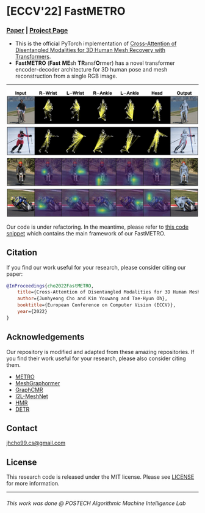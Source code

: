 # [ECCV'22] FastMETRO
### [Paper](https://github.com/postech-ami/FastMETRO) | [Project Page](https://github.com/postech-ami/FastMETRO) 

- This is the official PyTorch implementation of [Cross-Attention of Disentangled Modalities for 3D Human Mesh Recovery with Transformers](https://github.com/postech-ami/FastMETRO).
- **FastMETRO** (**Fast** **ME**sh **TR**ansf**O**rmer) has a novel transformer encoder-decoder architecture for 3D human pose and mesh reconstruction from a single RGB image.

---

<p align="center">  
<img src="./assets/visualization_attentions.png">  
</p> 

Our code is under refactoring. In the meantime, please refer to [this code snippet](https://github.com/postech-ami/FastMETRO) which contains the main framework of our FastMETRO.

## Citation
If you find our work useful for your research, please consider citing our paper:

````BibTeX
@InProceedings{cho2022FastMETRO,
    title={Cross-Attention of Disentangled Modalities for 3D Human Mesh Recovery with Transformers},
    author={Junhyeong Cho and Kim Youwang and Tae-Hyun Oh},
    booktitle={European Conference on Computer Vision (ECCV)},
    year={2022}
}
````

## Acknowledgements
Our repository is modified and adapted from these amazing repositories. If you find their work useful for your research, please also consider citing them.
- [METRO](https://github.com/microsoft/MeshTransformer)          
- [MeshGraphormer](https://github.com/microsoft/MeshGraphormer)
- [GraphCMR](https://github.com/nkolot/GraphCMR)
- [I2L-MeshNet](https://github.com/mks0601/I2L-MeshNet_RELEASE)
- [HMR](https://github.com/akanazawa/hmr)
- [DETR](https://github.com/facebookresearch/detr)

## Contact
jhcho99.cs@gmail.com

## License
This research code is released under the MIT license. Please see [LICENSE](./LICENSE) for more information.

---
###### *This work was done @ POSTECH Algorithmic Machine Intelligence Lab*